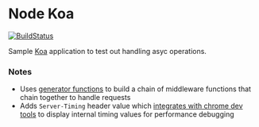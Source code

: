 # Node Koa

[![BuildStatus](https://travis-ci.org/stevenalexander/node-koa.svg?branch=master)](https://travis-ci.org/stevenalexander/node-koa?branch=master)

Sample [Koa](http://koajs.com/) application to test out handling asyc operations.


### Notes

* Uses [generator functions](https://developer.mozilla.org/en-US/docs/Web/JavaScript/Reference/Statements/function*) to build a chain of middleware functions that chain together to handle requests
* Adds `Server-Timing` header value which [integrates with chrome dev tools](https://ma.ttias.be/server-timings-chrome-devtools/) to display internal timing values for performance debugging